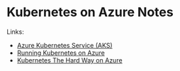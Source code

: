 # Kubernetes on Azure Notes

Links:

- [Azure Kubernetes Service \(AKS\)](https://docs.microsoft.com/en-us/azure/aks/)
- [Running Kubernetes on Azure](https://kubernetes.io/docs/setup/production-environment/turnkey/azure/)
- [Kubernetes The Hard Way on Azure](https://github.com/ivanfioravanti/kubernetes-the-hard-way-on-azure)